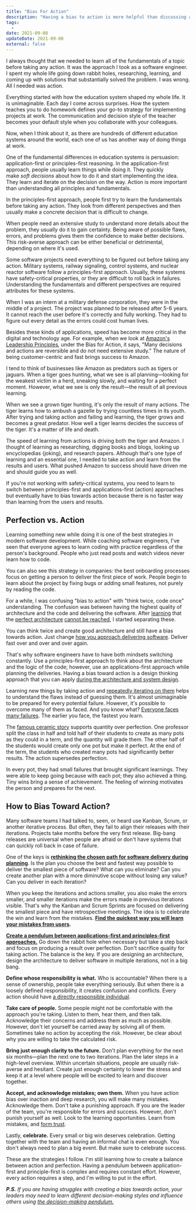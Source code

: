 ```yaml
---
title: "Bias For Action"
description: "Having a bias to action is more helpful than discussing and researching everything prior. Quantity beats quality in learning. Action beats perfection."
tags:
  -
date: 2021-09-08
updateDate: 2021-09-08
external: false
---
```


I always thought that we needed to learn all of the fundamentals of a topic before taking any action. It was the approach I took as a software engineer. I spent my whole life going down rabbit holes, researching, learning, and coming up with solutions that substantially solved the problem. I was wrong. All I needed was action.

Everything started with how the education system shaped my whole life. It is unimaginable. Each day I come across surprises. How the system teaches you to do homework defines your go-to strategy for implementing projects at work. The communication and decision style of the teacher becomes your default style when you collaborate with your colleagues.

Now, when I think about it, as there are hundreds of different education systems around the world, each one of us has another way of doing things at work.

One of the fundamental differences in education systems is persuasion: application-first or principles-first reasoning. In the application-first approach, people usually learn things while doing it. They quickly make _soft_ _decisions_ about how to do it and start implementing the idea. They learn and iterate on the decision on the way. Action is more important than understanding all principles and fundamentals.

In the principles-first approach, people first try to learn the fundamentals before taking any action. They look from different perspectives and then usually make a concrete decision that is difficult to change.

When people need an extensive study to understand more details about the problem, they usually do it to gain certainty. Being aware of possible flaws, errors, and problems gives them the confidence to make better decisions. This risk-averse approach can be either beneficial or detrimental, depending on where it's used.

Some software projects need everything to be figured out before taking any action. Military systems, railway signaling, control systems, and nuclear reactor software follow a principles-first approach. Usually, these systems have safety-critical properties, or they are difficult to roll back in failures. Understanding the fundamentals and different perspectives are required attributes for these systems.

When I was an intern at a military defense corporation, they were in the middle of a project. The project was planned to be released after 5-6 years. It cannot reach the user before it's correctly and fully working. They had to figure out every detail as the errors could cost human lives.

Besides these kinds of applications, speed has become more critical in the digital and technology age. For example, when we look at [Amazon's Leadership Principles](https://www.amazon.jobs/en/principles), under the Bias for Action, it says, "Many decisions and actions are reversible and do not need extensive study." The nature of being customer-centric and fast brings success to Amazon.

I tend to think of businesses like Amazon as predators such as tigers or jaguars. When a tiger goes hunting, what we see is all planning—looking for the weakest victim in a herd, sneaking slowly, and waiting for a perfect moment. However, what we see is only the result—the result of all previous learning.

When we see a grown tiger hunting, it's only the result of many actions. The tiger learns how to ambush a gazelle by trying countless times in its youth. After trying and taking action and failing and learning, the tiger grows and becomes a great predator. How well a tiger learns decides the success of the tiger. It's a matter of life and death.

The speed of learning from actions is driving both the tiger and Amazon. I thought of learning as researching, digging books and blogs, looking up encyclopedias (joking), and research papers. Although that's one type of learning and an essential one, I needed to take action and learn from the results and users. What pushed Amazon to success should have driven me and should guide you as well.

If you're not working with safety-critical systems, you need to learn to switch between principles-first and applications-first (action) approaches but eventually have to bias towards action because there is no faster way than learning from the users and results.

## Perfection vs. Action

Learning something new while doing it is one of the best strategies in modern software development. While coaching software engineers, I've seen that everyone agrees to learn coding with practice regardless of the person's background. People who just read posts and watch videos never learn how to code.

You can also see this strategy in companies: the best onboarding processes focus on getting a person to deliver the first piece of work. People begin to learn about the project by fixing bugs or adding small features, not purely by reading the code.

For a while, I was confusing "bias to action" with "think twice, code once" understanding. The confusion was between having the highest quality of architecture and the code and delivering the software. After [learning](/how-to-approach-software-architecture-design) that the [perfect architecture](https://mediations.candost.blog/p/20-software-architecture-design-systems-903) [cannot be reached](https://mediations.candost.blog/p/19-software-architect-role-and-archicture#details), I started separating these.

You can think twice and create good architecture and still have a bias towards action. Just change [how you approach delivering software](/why-cant-this-be-done-sooner). Deliver fast over and over and over again.

That's why software engineers have to have both mindsets switching constantly. Use a principles-first approach to think about the architecture and the logic of the code; however, use an applications-first approach while planning the deliveries. Having a bias toward action is a design thinking approach that you can apply [during the architecture and system design](/how-to-approach-software-architecture-design).

Learning new things by taking action and [repeatedly iterating on them](/what-hades-the-game-had-taught-me) helps to understand the flaws instead of guessing them. It's almost unimaginable to be prepared for every potential failure. However, it's possible to overcome many of them as faced. And you know what? [Everyone faces many failures](/a-life-without-problems-the-happiness). The earlier you face, the fastest you learn.

The [famous ceramic story](https://excellentjourney.net/2015/03/04/art-fear-the-ceramics-class-and-quantity-before-quality/) supports quantity over perfection. One professor split the class in half and told half of their students to create as many pots as they could in a term, and the quantity will grade them. The other half of the students would create only one pot but make it perfect. At the end of the term, the students who created many pots had significantly better results. The action supersedes perfection.

In every pot, they had small failures that brought significant learnings. They were able to keep going because with each pot; they also achieved a thing. Tiny wins bring a sense of achievement. The feeling of winning motivates the person and prepares for the next.

## How to Bias Toward Action?

Many software teams I had talked to, seen, or heard use Kanban, Scrum, or another iterative process. But often, they fail to align their releases with their iterations. Projects take months before the very first release. Big-bang releases are universal when people are afraid or don't have systems that can quickly roll back in case of failure.

One of the keys is **[rethinking the chosen path for software delivery during planning](/why-cant-this-be-done-sooner)**. Is the plan you choose the best and fastest way possible to deliver the smallest piece of software? What can you eliminate? Can you create another plan with a more diminutive scope without losing any value? Can you deliver in each iteration?

When you keep the iterations and actions smaller, you also make the errors smaller, and smaller iterations make the errors made in previous iterations visible. That's why the Kanban and Scrum Sprints are focused on delivering the smallest piece and have retrospective meetings. The idea is to celebrate the win and learn from the mistakes. **[Find the quickest way you will learn your mistakes from users](/why-should-you-deploy-your-code-in-smaller-chunks-and-release-software-often).**

**[Create a pendulum between applications-first and principles-first approaches.](https://mediations.candost.blog/p/8-cross-cultural-communication)** Go down the rabbit hole when necessary but take a step back and focus on producing a result over perfection. Don't sacrifice quality for taking action. The balance is the key. If you are designing an architecture, design the architecture to deliver software in multiple iterations, not in a big bang.

**Define whose responsibility is what.** Who is accountable? When there is a sense of ownership, people take everything seriously. But when there is a loosely defined responsibility, it creates confusion and conflicts. Every action should have [a directly responsible individual](https://about.gitlab.com/handbook/people-group/directly-responsible-individuals/#what-is-a-directly-responsible-individual).

**Take care of people.** Some people might not be comfortable with the approach you're taking. Listen to them, hear them, and then talk. Acknowledge their concerns and address them as much as possible. However, don't let yourself be carried away by solving all of them. Sometimes take no action by accepting the risk. However, be clear about why you are willing to take the calculated risk.

**Bring just enough clarity to the future.** Don't plan everything for the next six months—plan the next one to two iterations. Plan the later steps in a high-level overview. Within uncertain situations, people are usually risk-averse and hesitant. Create just enough certainty to lower the stress and keep it at a level where people will be excited to learn and discover together.

**Accept, and acknowledge mistakes; own them.** When you have action bias over inaction and deep research, you will make many mistakes. Acknowledge them. Don't take a punishing approach. If you are the leader of the team, you're responsible for errors and success. However, don't punish yourself as well. Look to the learning opportunities. Learn from mistakes, and [form trust](/how-to-build-trust-in-a-team-as-a-new-manager).

Lastly, **celebrate.** Every small or big win deserves celebration. Getting together with the team and having an informal chat is even enough. You don't always need to plan a big event. But make sure to celebrate success.

These are the strategies I follow. I'm still learning how to create a balance between action and perfection. Having a pendulum between application-first and principle-first is complex and requires constant effort. However, every action requires a step, and I'm willing to put in the effort.

_**P.S.** If you are having struggles with creating a bias towards action, your leaders may need to learn different decision-making styles and influence others using [the decision-making pendulum.](/the-decision-making-pendulum)_
